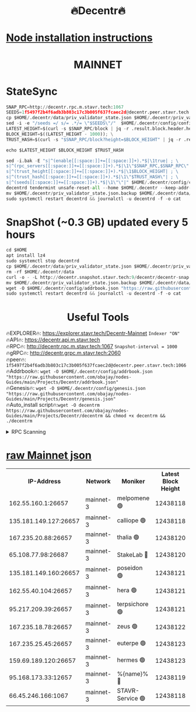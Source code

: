 <h1 align="center"> 🔥Decentr🔥</h1>

[Node installation instructions](https://github.com/obajay/nodes-Guides/tree/main/Projects/Decentr)
=
<h1 align="center"> MAINNET</h1>

# StateSync
```python
SNAP_RPC=http://decentr.rpc.m.stavr.tech:1067
SEEDS=1f5497f2b4f6adb3b803c17c3b005f637fcaec2d@decentr.peer.stavr.tech:1066
cp $HOME/.decentr/data/priv_validator_state.json $HOME/.decentr/priv_validator_state.json.backup
sed -i -e "/seeds =/ s/= .*/= \"$SEEDS\"/"  $HOME/.decentr/config/config.toml
LATEST_HEIGHT=$(curl -s $SNAP_RPC/block | jq -r .result.block.header.height); \
BLOCK_HEIGHT=$((LATEST_HEIGHT - 1000)); \
TRUST_HASH=$(curl -s "$SNAP_RPC/block?height=$BLOCK_HEIGHT" | jq -r .result.block_id.hash)

echo $LATEST_HEIGHT $BLOCK_HEIGHT $TRUST_HASH

sed -i.bak -E "s|^(enable[[:space:]]+=[[:space:]]+).*$|\1true| ; \
s|^(rpc_servers[[:space:]]+=[[:space:]]+).*$|\1\"$SNAP_RPC,$SNAP_RPC\"| ; \
s|^(trust_height[[:space:]]+=[[:space:]]+).*$|\1$BLOCK_HEIGHT| ; \
s|^(trust_hash[[:space:]]+=[[:space:]]+).*$|\1\"$TRUST_HASH\"| ; \
s|^(seeds[[:space:]]+=[[:space:]]+).*$|\1\"\"|" $HOME/.decentr/config/config.toml
decentrd tendermint unsafe-reset-all --home $HOME/.decentr --keep-addr-book
mv $HOME/.decentr/priv_validator_state.json.backup $HOME/.decentr/data/priv_validator_state.json
sudo systemctl restart decentrd && journalctl -u decentrd -f -o cat
```
# SnapShot (~0.3 GB) updated every 5 hours
```python
cd $HOME
apt install lz4
sudo systemctl stop decentrd
cp $HOME/.decentr/data/priv_validator_state.json $HOME/.decentr/priv_validator_state.json.backup
rm -rf $HOME/.decentr/data
curl -o - -L http://decentr.snapshot.stavr.tech:9/decentr/decentr-snap.tar.lz4 | lz4 -c -d - | tar -x -C $HOME/.decentr --strip-components 2
mv $HOME/.decentr/priv_validator_state.json.backup $HOME/.decentr/data/priv_validator_state.json
wget -O $HOME/.decentr/config/addrbook.json "https://raw.githubusercontent.com/obajay/nodes-Guides/main/Projects/Decentr/addrbook.json"
sudo systemctl restart decentrd && journalctl -u decentrd -f -o cat
```

 <h1 align="center"> Useful Tools</h1>

🔥EXPLORER🔥:     https://explorer.stavr.tech/Decentr-Mainnet        `Indexer "ON"` \
🔥API🔥:          https://decentr.api.m.stavr.tech \
🔥RPC🔥:          http://decentr.rpc.m.stavr.tech:1067              `Snapshot-interval = 1000` \
🔥gRPC🔥:         http://decentr.grpc.m.stavr.tech:2060 \
🔥peer🔥:         `1f5497f2b4f6adb3b803c17c3b005f637fcaec2d@decentr.peer.stavr.tech:1066` \
🔥Addrbook🔥:  `wget -O $HOME/.decentr/config/addrbook.json "https://raw.githubusercontent.com/obajay/nodes-Guides/main/Projects/Decentr/addrbook.json"` \
🔥Genesis🔥:  `wget -O $HOME/.decentr/config/genesis.json "https://raw.githubusercontent.com/obajay/nodes-Guides/main/Projects/Decentr/genesis.json"` \
🔥Auto_install script🔥:`wget -O decentrm https://raw.githubusercontent.com/obajay/nodes-Guides/main/Projects/Decentr/decentrm && chmod +x decentrm && ./decentrm`

<details>
<summary>RPC Scanning</summary>

<h2 align="center"> We scan nodes in real time every 4 hours. And we provide the final result of RPC endpoints.
We cannot influence the operation of these nodes in any way. </h2>


```python
If Voting Power is higher than 0 --> then the Node is a validator of the network and may be subject to attack and be a potential threat to the chain.
```
```python
We marked such validators with a red symbol
```

</details>

[raw Mainnet json](https://rpc-check.decentrm.stavr.tech/decentrm/rpc-decentrm-result.json)
=



<table><tr><th>IP-Address</th><th>Network</th><th>Moniker</th><th>Latest Block Height</th><th>Earliest Block Height</th><th>Catching Up</th><th>Tx Index</th><th>Voting Power</th><th>Scan Time</th></tr><tr><td>162.55.160.1:26657</td><td>mainnet-3</td><td>melpomene 🟢</td><td>12438118</td><td>1688950</td><td>False</td><td>on</td><td>0</td><td>2024-01-15T11:39:51.789143079UTC</td></tr><tr><td>135.181.149.127:26657</td><td>mainnet-3</td><td>calliope 🟢</td><td>12438118</td><td>1688950</td><td>False</td><td>on</td><td>0</td><td>2024-01-15T11:39:52.120925002UTC</td></tr><tr><td>167.235.20.88:26657</td><td>mainnet-3</td><td>thalia 🟢</td><td>12438120</td><td>1688950</td><td>False</td><td>on</td><td>0</td><td>2024-01-15T11:39:59.741944923UTC</td></tr><tr><td>65.108.77.98:26687</td><td>mainnet-3</td><td>StakeLab 🔴</td><td>12438120</td><td>1688950</td><td>False</td><td>on</td><td>5366588</td><td>2024-01-15T11:40:00.074483342UTC</td></tr><tr><td>135.181.149.160:26657</td><td>mainnet-3</td><td>poseidon 🟢</td><td>12438121</td><td>1688950</td><td>False</td><td>on</td><td>0</td><td>2024-01-15T11:40:04.896686888UTC</td></tr><tr><td>162.55.40.104:26657</td><td>mainnet-3</td><td>hera 🟢</td><td>12438121</td><td>1688950</td><td>False</td><td>on</td><td>0</td><td>2024-01-15T11:40:07.249943322UTC</td></tr><tr><td>95.217.209.39:26657</td><td>mainnet-3</td><td>terpsichore 🟢</td><td>12438121</td><td>1688950</td><td>False</td><td>on</td><td>0</td><td>2024-01-15T11:40:09.636550822UTC</td></tr><tr><td>167.235.18.78:26657</td><td>mainnet-3</td><td>zeus 🟢</td><td>12438122</td><td>1688950</td><td>False</td><td>on</td><td>0</td><td>2024-01-15T11:40:13.930474619UTC</td></tr><tr><td>167.235.25.45:26657</td><td>mainnet-3</td><td>euterpe 🟢</td><td>12438123</td><td>1688950</td><td>False</td><td>on</td><td>0</td><td>2024-01-15T11:40:16.293783387UTC</td></tr><tr><td>159.69.189.120:26657</td><td>mainnet-3</td><td>hermes 🟢</td><td>12438123</td><td>1688950</td><td>False</td><td>on</td><td>0</td><td>2024-01-15T11:40:16.563082896UTC</td></tr><tr><td>95.168.173.33:12657</td><td>mainnet-3</td><td>%{name}% 🔴</td><td>12438119</td><td>8964001</td><td>False</td><td>on</td><td>4174445</td><td>2024-01-15T11:39:53.356352432UTC</td></tr><tr><td>66.45.246.166:1067</td><td>mainnet-3</td><td>STAVR-Service 🟢</td><td>12438118</td><td>12437001</td><td>False</td><td>on</td><td>0</td><td>2024-01-15T11:39:52.783359299UTC</td></tr></table>